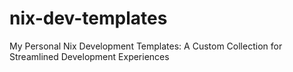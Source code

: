 # nix-dev-templates
My Personal Nix Development Templates: A Custom Collection for Streamlined Development Experiences
